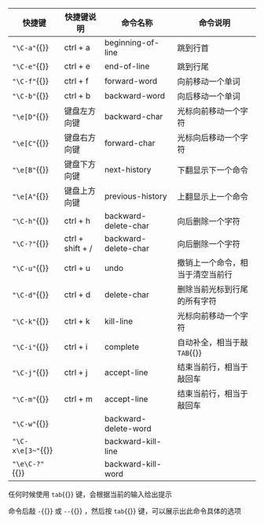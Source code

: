 | 快捷键            | 快捷键说明       | 命令名称             | 命令说明                         |
| ----------------- | ---------------- | -------------------- | -------------------------------- |
| `"\C-a"`{{}}      | ctrl + a         | beginning-of-line    | 跳到行首                         |
| `"\C-e"`{{}}      | ctrl + e         | end-of-line          | 跳到行尾                         |
| `"\C-f"`{{}}      | ctrl + f         | forward-word         | 向前移动一个单词                 |
| `"\C-b"`{{}}      | ctrl + b         | backward-word        | 向后移动一个单词                 |
| `"\e[D"`{{}}      | 键盘左方向键     | backward-char        | 光标向前移动一个字符             |
| `"\e[C"`{{}}      | 键盘右方向键     | forward-char         | 光标向后移动一个字符             |
| `"\e[B"`{{}}      | 键盘下方向键     | next-history         | 下翻显示下一个命令               |
| `"\e[A"`{{}}      | 键盘上方向键     | previous-history     | 上翻显示上一个命令               |
| `"\C-h"`{{}}      | ctrl + h         | backward-delete-char | 向后删除一个字符                 |
| `"\C-?"`{{}}      | ctrl + shift + / | backward-delete-char | 向后删除一个字符                 |
| `"\C-u"`{{}}      | ctrl + u         | undo                 | 撤销上一个命令，相当于清空当前行 |
| `"\C-d"`{{}}      | ctrl + d         | delete-char          | 删除当前光标到行尾的所有字符     |
| `"\C-k"`{{}}      | ctrl + k         | kill-line            | 光标向前移动一个字符             |
| `"\C-i"`{{}}      | ctrl + i         | complete             | 自动补全，相当于敲`TAB`{{}}      |
| `"\C-j"`{{}}      | ctrl + j         | accept-line          | 结束当前行，相当于敲回车         |
| `"\C-m"`{{}}      | ctrl + m         | accept-line          | 结束当前行，相当于敲回车         |
| `"\C-w"`{{}}      |                  | backward-delete-word |                                  |
| `"\C-x\e[3~"`{{}} |                  | backward-kill-line   |                                  |
| `"\e\C-?"`{{}}    |                  | backward-kill-word   |                                  |

任何时候使用 `tab`{{}} 键，会根据当前的输入给出提示

命令后敲 `-`{{}} 或 `--`{{}} ，然后按 `tab`{{}} 键，可以展示出此命令具体的选项
